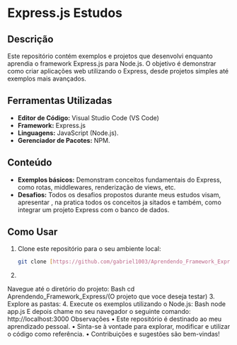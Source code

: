 # Express.js Estudos

## Descrição

Este repositório contém exemplos e projetos que desenvolvi enquanto aprendia o framework Express.js para Node.js. O objetivo é demonstrar como criar aplicações web utilizando o Express, desde projetos simples até exemplos mais avançados.

## Ferramentas Utilizadas

* **Editor de Código:** Visual Studio Code (VS Code)
* **Framework:** Express.js
* **Linguagens:** JavaScript (Node.js).
* **Gerenciador de Pacotes:** NPM.

## Conteúdo

* **Exemplos básicos:** Demonstram conceitos fundamentais do Express, como rotas, middlewares, renderização de views, etc.
* **Desafios:** Todos os desafios propostos durante meus estudos visam, apresentar , na pratica todos os conceitos ja sitados e também, como integrar um projeto Express com o banco de dados.

## Como Usar

1. Clone este repositório para o seu ambiente local:

   ```bash
   git clone [https://github.com/gabriel1003/Aprendendo_Framework_Express.git]
2. 
Navegue até o diretório do projeto:
Bash
cd Aprendendo_Framework_Express/(O projeto que voce deseja testar)
3. 
Explore as pastas:
4. 
Execute os exemplos utilizando o Node.js:
Bash
node app.js
E depois chame no seu navegador o seguinte comando: http://localhost:3000
Observações
• Este repositório é destinado ao meu aprendizado pessoal.
• Sinta-se à vontade para explorar, modificar e utilizar o código como referência.
• Contribuições e sugestões são bem-vindas!